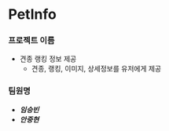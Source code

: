 # PetInfo

### 프로젝트 이름 
  - 견종 랭킹 정보 제공
    - 견종, 랭킹, 이미지, 상세정보를 유저에게 제공

### 팀원명 
  - ***임승빈***
  - ***안중현***
   
